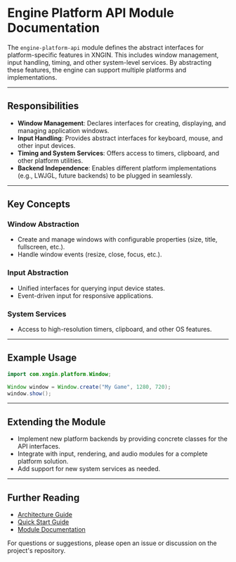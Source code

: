 # Engine Platform API Module Documentation

The `engine-platform-api` module defines the abstract interfaces for platform-specific features in XNGIN. This includes window management, input handling, timing, and other system-level services. By abstracting these features, the engine can support multiple platforms and implementations.

---

## Responsibilities

- **Window Management**: Declares interfaces for creating, displaying, and managing application windows.
- **Input Handling**: Provides abstract interfaces for keyboard, mouse, and other input devices.
- **Timing and System Services**: Offers access to timers, clipboard, and other platform utilities.
- **Backend Independence**: Enables different platform implementations (e.g., LWJGL, future backends) to be plugged in seamlessly.

---

## Key Concepts

### Window Abstraction
- Create and manage windows with configurable properties (size, title, fullscreen, etc.).
- Handle window events (resize, close, focus, etc.).

### Input Abstraction
- Unified interfaces for querying input device states.
- Event-driven input for responsive applications.

### System Services
- Access to high-resolution timers, clipboard, and other OS features.

---

## Example Usage

```java
import com.xngin.platform.Window;

Window window = Window.create("My Game", 1280, 720);
window.show();
```

---

## Extending the Module

- Implement new platform backends by providing concrete classes for the API interfaces.
- Integrate with input, rendering, and audio modules for a complete platform solution.
- Add support for new system services as needed.

---

## Further Reading

- [Architecture Guide](architecture.md)
- [Quick Start Guide](quickstart.md)
- [Module Documentation](.)

For questions or suggestions, please open an issue or discussion on the project's repository.

